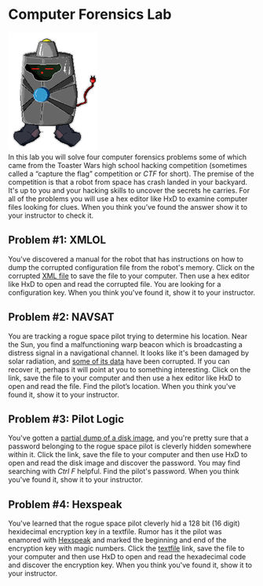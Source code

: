 # Computer Forensics Lab
![ToasterWars.jpg](ToasterWars.jpg)   
In this lab you will solve four computer forensics problems some of which came from the Toaster Wars high school hacking competition (sometimes called a “capture the flag” competition or *CTF* for short).
The premise of the competition is that a robot from space has crash landed in your backyard. It's up to you and your hacking skills to uncover the secrets he carries. For all of the problems you will use a hex editor like HxD to examine computer files looking for clues. When you think you’ve found the answer show it to your instructor to check it.

Problem #1: XMLOL
-----------------
You've discovered a manual for the robot that has instructions on how to dump the corrupted configuration file from the robot's memory. Click on the corrupted [XML file](https://drive.google.com/uc?export=download&id=0Bz2ZkT6qWPYTb1pJWlFjdTEwZzQ) to save the file to your computer. Then use a hex editor like HxD to open and read the corrupted file. You are looking for a configuration key. When you think you've found it, show it to your instructor.

Problem #2: NAVSAT
------------------
You are tracking a rogue space pilot trying to determine his location. Near the Sun, you find a malfunctioning warp beacon which is broadcasting a distress signal in a navigational channel. It looks like it's been damaged by solar radiation, and [some of its data](https://drive.google.com/uc?export=download&id=0Bz2ZkT6qWPYTTGVVNVUzSDcxd28) have been corrupted. If you can recover it, perhaps it will point at you to something interesting. Click on the link, save the file to your computer and then use a hex editor like HxD to open and read the file. Find the pilot’s location. When you think you've found it, show it to your instructor.

Problem #3: Pilot Logic
-----------------------
You've gotten a [partial dump of a disk image](https://drive.google.com/uc?export=download&id=0Bz2ZkT6qWPYTUU90UmJ6WVNjSzA), and you're pretty sure that a password belonging to the rogue space pilot is cleverly hidden somewhere within it. Click the link, save the file to your computer and then use HxD to open and read the disk image and discover the password. You may find searching with *Ctrl F* helpful.
Find the pilot's password. When you think you've found it, show it to your instructor.

Problem #4: Hexspeak
-----------------------
You've learned that the rogue space pilot cleverly hid a 128 bit (16 digit) hexidecimal encryption key in a textfile. Rumor has it the pilot was enamored with [Hexspeak](https://en.wikipedia.org/wiki/Hexspeak) and marked the beginning and end of the encryption key with magic numbers. Click the [textfile](https://drive.google.com/uc?export=download&id=1c59YaBR8y9YNk55zI4ay5_x64FRoLtPX) link, save the file to your computer and then use HxD to open and read the hexadecimal code and discover the encryption key. When you think you've found it, show it to your instructor.


